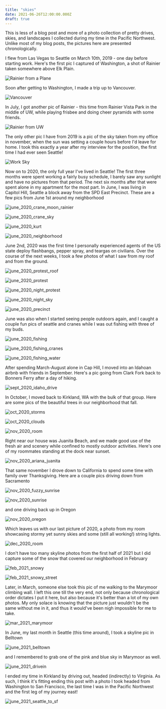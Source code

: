 ```yaml
---
title: "skies"
date: 2021-06-26T12:00:00.000Z
draft: true
---
```


This is less of a blog post and more of a photo collection of pretty drives, skies, and landscapes I collected during my time in the Pacific Northwest. Unlike most of my blog posts, the pictures here are presented chronologically.

I flew from Las Vegas to Seattle on March 10th, 2019 - one day before starting work. Here's the first pic I captured of Washington, a shot of Rainier taken somewhere above Elk Plain.

![Rainier from a Plane](/images/drivesnskies/mar_2019_rainier_plane.jpg?resize=1200 'rainier from a plane')

Soon after getting to Washington, I made a trip up to Vancouver.

![Vancouver](/images/drivesnskies/mar_2019_vancouver.jpg?resize=1200 'Vancouver')

In July, I got another pic of Rainier - this time from Rainier Vista Park in the middle of UW, while playing frisbee and doing cheer pyramids with some friends.

![Rainier from UW](/images/drivesnskies/july_2019_uw_rainier.jpg?resize=1200 'rainier from UW')

The only other pic I have from 2019 is a pic of the sky taken from my office in november, when the sun was setting a couple hours before I'd leave for home. I took this exactly a year after my interview for the position, the first time I had ever seen Seattle!

![Work Sky](/images/drivesnskies/nov_2019_work.jpg?resize=1200 'work sky')

Now on to 2020, the only full year I've lived in Seattle! The first three months were spent working a fairly busy schedule, I barely saw any sunlight and have no pictures from that period. The next six months after that were spent alone in my apartment for the most part. In June, I was living in Capitol Hill, Seattle a block away from the SPD East Precinct. These are a few pics from June 1st around my neighborhood

![june_2020_crane_moon_rainier](/images/drivesnskies/june_2020_crane_moon_rainier.jpg?resize=1200 'june_2020_crane_moon_rainier')

![june_2020_crane_sky](/images/drivesnskies/june_2020_crane_sky.jpg?resize=1200 'june_2020_crane_sky')

![june_2020_kurt](/images/drivesnskies/june_2020_kurt.jpg?resize=1200 'june_2020_kurt')

![june_2020_neighborhood](/images/drivesnskies/june_2020_neighborhood.jpg?resize=1200 'june_2020_neighborhood')

June 2nd, 2020 was the first time I personally experienced agents of the US state deploy flashbangs, pepper spray, and teargas on civilians. Over the course of the next weeks, I took a few photos of what I saw from my roof and from the ground.

![june_2020_protest_roof](/images/drivesnskies/june_2020_protest_roof.jpg?resize=1200 'june_2020_protest_roof')

![june_2020_protest](/images/drivesnskies/june_2020_protest.jpg?resize=1200 'june_2020_protest')

![june_2020_night_protest](/images/drivesnskies/june_2020_night_protest.jpg?resize=1200 'june_2020_night_protest')

![june_2020_night_sky](/images/drivesnskies/june_2020_night_sky.jpg?resize=1200 'june_2020_night_sky')

![june_2020_precinct](/images/drivesnskies/june_2020_precinct.jpg?resize=1200 'june_2020_precinct')

June was also when I started seeing people outdoors again, and I caught a couple fun pics of seattle and cranes while I was out fishing with three of my buds.

![june_2020_fishing](/images/drivesnskies/june_2020_fishing.jpg?resize=1200 'june_2020_fishing')

![june_2020_fishing_cranes](/images/drivesnskies/june_2020_fishing_cranes.jpg?resize=1200 'june_2020_fishing_cranes')

![june_2020_fishing_water](/images/drivesnskies/june_2020_fishing_water.jpg?resize=1200 'june_2020_fishing_water')

After spending March-August alone in Cap Hill, I moved into an Idahoan airbnb with friends in September. Here's a pic going from Clark Fork back to Bonners Ferry after a day of hiking.

![sept_2020_idaho_drive](/images/drivesnskies/sept_2020_idaho_drive.jpg?resize=1200 'sept_2020_idaho_drive')

In October, I moved back to Kirkland, WA with the bulk of that group. Here are some pics of the beautiful trees in our neighborhood that fall.

![oct_2020_storms](/images/drivesnskies/oct_2020_storms.jpg?resize=1200 'oct_2020_storms')

![oct_2020_clouds](/images/drivesnskies/oct_2020_clouds.jpg?resize=1200 'oct_2020_clouds')

![nov_2020_room](/images/drivesnskies/nov_2020_room.jpg?resize=1200 'nov_2020_room')

Right near our house was Juanita Beach, and we made good use of the fresh air and scenery while confined to mostly outdoor activities. Here's one of my roommates standing at the dock near sunset.

![nov_2020_ariana_juanita](/images/drivesnskies/nov_2020_ariana_juanita.jpg?resize=1200 'nov_2020_ariana_juanita')

That same november I drove down to California to spend some time with family over Thanksgiving. Here are a couple pics driving down from Sacramento 

![nov_2020_fuzzy_sunrise](/images/drivesnskies/nov_2020_fuzzy_sunrise.jpg?resize=1200 'nov_2020_fuzzy_sunrise')

![nov_2020_sunrise](/images/drivesnskies/nov_2020_sunrise.jpg?resize=1200 'nov_2020_sunrise')

and one driving back up in Oregon

![nov_2020_oregon](/images/drivesnskies/nov_2020_oregon.jpg?resize=1200 'nov_2020_oregon')

Which leaves us with our last picture of 2020, a photo from my room showcasing stormy yet sunny skies and some (still all working!) string lights.

![dec_2020_room](/images/drivesnskies/dec_2020_room.jpg?resize=1200 'dec_2020_room')

I don't have too many skyline photos from the first half of 2021 but I did capture some of the snow that covered our neighborhood in February

![feb_2021_snowy](/images/drivesnskies/feb_2021_snowy.jpg?resize=1200 'feb_2021_snowy')

![feb_2021_snowy_street](/images/drivesnskies/feb_2021_snowy_street.jpg?resize=1200 'feb_2021_snowy_street')

Later, in March, someone else took this pic of me walking to the Marymoor climbing wall. I left this one till the very end, not only because chronological order dictates I put it here, but also because it's better than a lot of my own photos. My only solace is knowing that the picture just wouldn't be the same without me in it, and thus it would've been nigh impossible for me to take.

![mar_2021_marymoor](/images/drivesnskies/mar_2021_marymoor.jpg?resize=1200 'mar_2021_marymoor')

In June, my last month in Seattle (this time around), I took a skyline pic in Belltown

![june_2021_belltown](/images/drivesnskies/june_2021_belltown.jpg?resize=1200 'june_2021_belltown')

and I remembered to grab one of the pink and blue sky in Marymoor as well.

![june_2021_drivein](/images/drivesnskies/june_2021_drivein.jpg?resize=1200 'june_2021_drivein')

I ended my time in Kirkland by driving out, headed (indirectly) to Virginia. As such, I think it's fitting ending this post with a photo I took headed from Washington to San Francisco, the last time I was in the Pacific Northwest and the first leg of my journey east!

![june_2021_seattle_to_sf](/images/drivesnskies/june_2021_seattle_to_sf.jpg?resize=1200 'june_2021_seattle_to_sf')